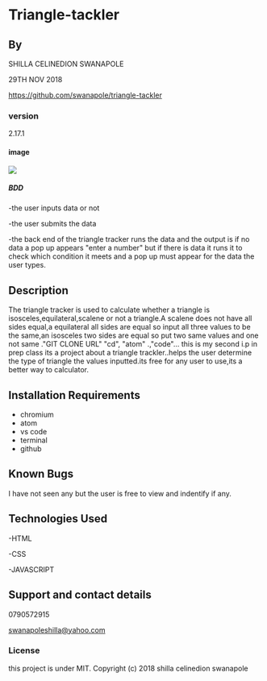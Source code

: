 # Triangle-tackler

## By 
 SHILLA CELINEDION SWANAPOLE
 
 29TH NOV 2018
 
 https://github.com/swanapole/triangle-tackler
 
 
 ### version
 2.17.1
 
 #### image
 <img src="http://mathworld.wolfram.com/images/eps-gif/Triangles_750.gif">
 
 ##### BDD
 -the user inputs data or not
 
 -the user submits the data
 
 -the back end of the triangle tracker runs the data and the output is if no data a pop up appears  "enter a number" but if there is data it runs it to check which condition it meets and a pop up must appear for the data the user types.
 
## Description
The triangle tracker is used to calculate whether a triangle is isosceles,equilateral,scalene or not a triangle.A scalene does not have all sides equal,a equilateral all sides are equal so input all three values to be the same,an isosceles two sides are equal so put two same values and one not same ."GIT CLONE URL" "cd", "atom" .,"code"...
this is my second i.p in prep class its a project about a triangle trackler..helps the user determine the type of triangle the values inputted.its free for any user to use,its a better way to calculator.

## Installation Requirements
* chromium
* atom
* vs code
* terminal
* github

## Known Bugs
I have not seen any but the user is free to view and indentify if any.

## Technologies Used
-HTML

-CSS

-JAVASCRIPT


## Support and contact details
0790572915

swanapoleshilla@yahoo.com

### License
this project is under MIT.
Copyright (c) 2018 shilla celinedion swanapole
